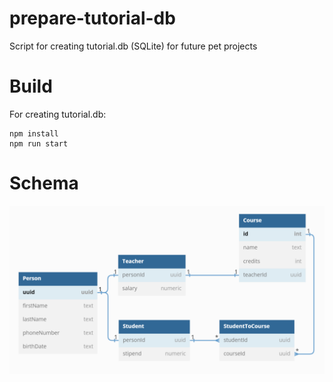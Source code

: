 # prepare-tutorial-db
Script for creating tutorial.db (SQLite) for future pet projects

# Build
For creating tutorial.db:
```
npm install
npm run start
```

# Schema

![schema](schema.png)
